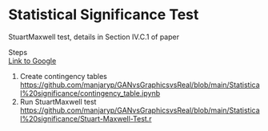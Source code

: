 # Statistical Significance Test

StuartMaxwell test, details in Section IV.C.1 of paper

Steps </br>
[Link to Google](https://www.google.com)
1. Create contingency tables https://github.com/manjaryp/GANvsGraphicsvsReal/blob/main/Statistical%20significance/contingency_table.ipynb </br>
2. Run StuartMaxwell test https://github.com/manjaryp/GANvsGraphicsvsReal/blob/main/Statistical%20significance/Stuart-Maxwell-Test.r
